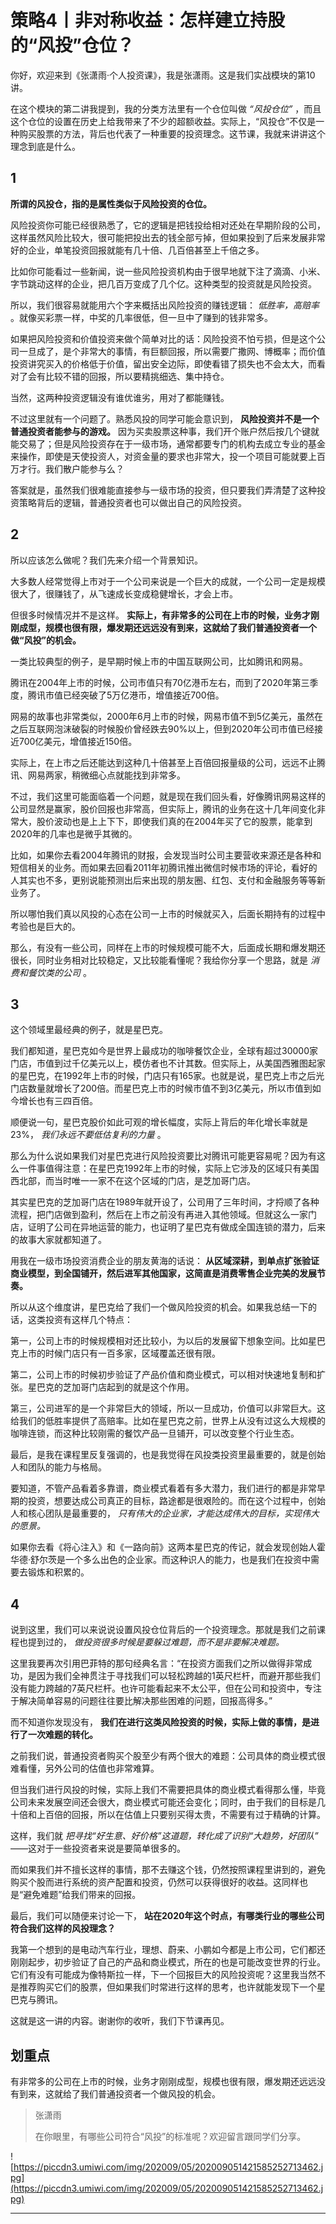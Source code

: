 # 策略4丨非对称收益：怎样建立持股的“风投”仓位？

你好，欢迎来到《张潇雨·个人投资课》，我是张潇雨。这是我们实战模块的第10讲。

在这个模块的第二讲我提到，我的分类方法里有一个仓位叫做 *“风投仓位”* ，而且这个仓位的设置在历史上给我带来了不少的超额收益。实际上，“风投仓”不仅是一种购买股票的方法，背后也代表了一种重要的投资理念。这节课，我就来讲讲这个理念到底是什么。

## 1

 **所谓的风投仓，指的是属性类似于风险投资的仓位。**

风险投资你可能已经很熟悉了，它的逻辑是把钱投给相对还处在早期阶段的公司，这样虽然风险比较大，很可能把投出去的钱全部亏掉，但如果投到了后来发展非常好的企业，单笔投资回报就能有几十倍、几百倍甚至上千倍之多。

比如你可能看过一些新闻，说一些风险投资机构由于很早地就下注了滴滴、小米、字节跳动这样的企业，把几百万变成了几个亿。这种类型的投资就是风险投资。

所以，我们很容易就能用六个字来概括出风险投资的赚钱逻辑： *低胜率，高赔率* 。就像买彩票一样，中奖的几率很低，但一旦中了赚到的钱非常多。

如果把风险投资和价值投资来做个简单对比的话：风险投资不怕亏损，但是这个公司一旦成了，是个非常大的事情，有巨额回报，所以需要广撒网、博概率；而价值投资讲究买入的价格低于价值，留出安全边际，即使看错了损失也不会太大，而看对了会有比较不错的回报，所以要精挑细选、集中持仓。

当然，这两种投资逻辑没有谁优谁劣，用对了都能赚钱。

不过这里就有一个问题了。熟悉风投的同学可能会意识到， **风险投资并不是一个普通投资者能参与的游戏。** 因为买卖股票这种事，我们开个账户然后按几个键就能交易了；但是风险投资存在于一级市场，通常都要专门的机构去成立专业的基金来操作，即使是天使投资人，对资金量的要求也非常大，投一个项目可能就要上百万才行。我们散户能参与么？

答案就是，虽然我们很难能直接参与一级市场的投资，但只要我们弄清楚了这种投资策略背后的逻辑，普通投资者也可以做出自己的风险投资。

## 2

所以应该怎么做呢？我们先来介绍一个背景知识。

大多数人经常觉得上市对于一个公司来说是一个巨大的成就，一个公司一定是规模很大了，很赚钱了，从飞速成长变成稳健增长，才会上市。

但很多时候情况并不是这样。 **实际上，有非常多的公司在上市的时候，业务才刚刚成型，规模也很有限，爆发期还远远没有到来，这就给了我们普通投资者一个做“风投”的机会。**

一类比较典型的例子，是早期时候上市的中国互联网公司，比如腾讯和网易。

腾讯在2004年上市的时候，公司市值只有70亿港币左右，而到了2020年第三季度，腾讯市值已经突破了5万亿港币，增值接近700倍。

网易的故事也非常类似，2000年6月上市的时候，网易市值不到5亿美元，虽然在之后互联网泡沫破裂的时候股价曾经跌去90%以上，但到2020年公司市值已经接近700亿美元，增值接近150倍。

实际上，在上市之后还能达到这种几十倍甚至上百倍回报量级的公司，远远不止腾讯、网易两家，稍微细心点就能找到非常多。

不过，我们这里可能面临着一个问题，就是现在我们回头看，好像腾讯网易这样的公司显然是赢家，股价回报也非常高，但实际上，腾讯的业务在这十几年间变化非常大，股价波动也是上上下下，即使我们真的在2004年买了它的股票，能拿到2020年的几率也是微乎其微的。

比如，如果你去看2004年腾讯的财报，会发现当时公司主要营收来源还是各种和短信相关的业务。而如果去回看2011年初腾讯推出微信时候市场的评论，看好的人其实也不多，更别说能预测出后来出现的朋友圈、红包、支付和金融服务等等新业务了。

所以哪怕我们真以风投的心态在公司一上市的时候就买入，后面长期持有的过程中考验也是巨大的。

那么，有没有一些公司，同样在上市的时候规模可能不大，后面成长期和爆发期还很长，同时业务相对比较稳定，又比较能看懂呢？我给你分享一个思路，就是 *消费和餐饮类的公司* 。

## 3

这个领域里最经典的例子，就是星巴克。

我们都知道，星巴克如今是世界上最成功的咖啡餐饮企业，全球有超过30000家门店，市值到过千亿美元以上，模仿者也不计其数。但实际上，从美国西雅图起家的星巴克，在1992年上市的时候，门店只有165家。也就是说，星巴克上市之后光门店数量就增长了200倍。而星巴克上市的时候市值不到3亿美元，所以市值到如今增长也有三四百倍。

顺便说一句，星巴克股价如此可观的增长幅度，实际上背后的年化增长率就是23%， *我们永远不要低估复利的力量* 。

那么为什么说如果我们对星巴克进行风险投资要比对腾讯可能更容易呢？因为有这么一件事值得注意：在星巴克1992年上市的时候，实际上它涉及的区域只有美国西北部，而当时唯一一家不在这个区域的门店，是芝加哥门店。

其实星巴克的芝加哥门店在1989年就开设了，公司用了三年时间，才捋顺了各种流程，把门店做到盈利，然后在上市之前没有再进入其他领域。但就这么一家门店，证明了公司在异地运营的能力，也证明了星巴克有做成全国连锁的潜力，后来的故事大家就都知道了。

用我在一级市场投资消费企业的朋友黄海的话说： **从区域深耕，到单点扩张验证商业模型，到全国铺开，然后进军其他国家，这简直是消费零售企业完美的发展节奏。**

所以从这个维度讲，星巴克给了我们一个做风险投资的机会。如果我总结一下的话，这类投资有这样几个特点：

第一，公司上市的时候规模相对还比较小，为以后的发展留下想象空间。比如星巴克上市的时候门店只有一百多家，区域覆盖还很有限。

第二，公司上市的时候初步验证了产品价值和商业模式，可以相对快速地复制和扩张。星巴克的芝加哥门店起到的就是这个作用。

第三，公司进军的是一个非常巨大的领域，所以一旦成功，价值可以非常巨大。这给我们的低胜率提供了高赔率。比如在星巴克之前，世界上从没有过这么大规模的咖啡连锁，而这种比较刚需的餐饮产品一旦铺开，可以改变整个行业生态。

最后，是我在课程里反复强调的，也是我觉得在风投类投资里最重要的，就是创始人和团队的能力与格局。

要知道，不管产品看着多靠谱，商业模式看着有多大潜力，我们进行的都是非常早期的投资，想要达成公司真正的目标，路途都是很艰险的。而在这个过程中，创始人和核心团队是最重要的， *只有伟大的企业家，才能达成伟大的目标，实现伟大的愿景。*

如果你去看《将心注入》和《一路向前》这两本星巴克的传记，就会发现创始人霍华德·舒尔茨是一个多么出色的企业家。而这种识人的能力，也是我们在投资中需要去锻炼和积累的。

## 4

说到这里，我们可以来说说设置风投仓位背后的一个投资理念。那就是我们之前课程也提到过的， *做投资很多时候是要躲过难题，而不是非要解决难题。*

这里我要再次引用巴菲特的那句经典名言：“在投资方面我们之所以做得非常成功，是因为我们全神贯注于寻找我们可以轻松跨越的1英尺栏杆，而避开那些我们没有能力跨越的7英尺栏杆。也许可能看起来不太公平，但在公司和投资中，专注于解决简单容易的问题往往要比解决那些困难的问题，回报高得多。”

而不知道你发现没有， **我们在进行这类风险投资的时候，实际上做的事情，是进行了一次难题的转化。**

之前我们说，普通投资者购买个股至少有两个很大的难题：公司具体的商业模式很难看懂，另外公司的估值也非常难算。

但当我们进行风投的时候，实际上我们不需要把具体的商业模式看得那么懂，毕竟公司未来发展空间还会很大，商业模式可能还会变化；同时，由于我们的目标是几十倍和上百倍的回报，所以在估值上只要别买得太贵，不需要有过于精确的计算。

这样，我们就 *把寻找“好生意、好价格”这道题，转化成了识别“大趋势，好团队”* ——这对于一些投资者来说是要简单很多的。

而如果我们并不擅长这样的事情，那不去赚这个钱，仍然按照课程里讲到的，避免购买个股而进行系统的资产配置和投资，仍然可以获得很好的收益。这同样也是“避免难题”给我们带来的回报。

最后，我们可以随便来讨论一下， **站在2020年这个时点，有哪类行业的哪些公司符合我们这样的风投理念？**

我第一个想到的是电动汽车行业，理想、蔚来、小鹏如今都是上市公司，它们都还刚刚起步，初步验证了自己的产品和商业模式，所在的也是可能改变世界的行业。它们有没有可能成为像特斯拉一样，下一个回报巨大的风险投资呢？这里我当然不是推荐购买它们的股票，但如果我们时常进行这样的思考，也许就能发现下一个星巴克与腾讯。

这就是这一讲的内容。谢谢你的收听，我们下节课再见。

## 划重点

有非常多的公司在上市的时候，业务才刚刚成型，规模也很有限，爆发期还远远没有到来，这就给了我们普通投资者一个做风投的机会。

> 张潇雨
> 
> 在你眼里，有哪些公司符合“风投”的标准呢？欢迎留言跟同学们分享。

![https://piccdn3.umiwi.com/img/202009/05/202009051421585252713462.jpg](https://piccdn3.umiwi.com/img/202009/05/202009051421585252713462.jpg)

---
